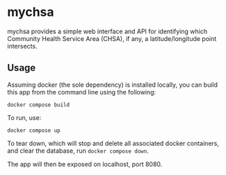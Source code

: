 # mychsa

mychsa provides a simple web interface and API for identifying which
Community Health Service Area (CHSA), if any, a latitude/longitude point
intersects.

## Usage

Assuming docker (the sole dependency) is installed locally, you can
build this app from the command line using the following:

    docker compose build

To run, use:

    docker compose up

To tear down, which will stop and delete all associated docker containers,
and clear the database, run `docker compose down`.


The app will then be exposed on localhost, port 8080.